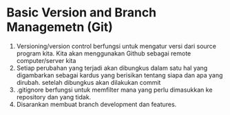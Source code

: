 # Basic Version and Branch Managemetn (Git)

1. Versioning/version control berfungsi untuk mengatur versi dari source program kita. Kita akan menggunakan Github sebagai remote computer/server kita
2. Setiap perubahan yang terjadi akan dibungkus dalam satu hal yang digambarkan sebagai kardus yang berisikan tentang siapa dan apa yang dirubah. setelah dibungkus akan dilakukan commit
3. .gitignore berfungsi untuk memfilter mana yang perlu dimasukkan ke repository dan yang tidak.
4. Disarankan membuat branch development dan features.
